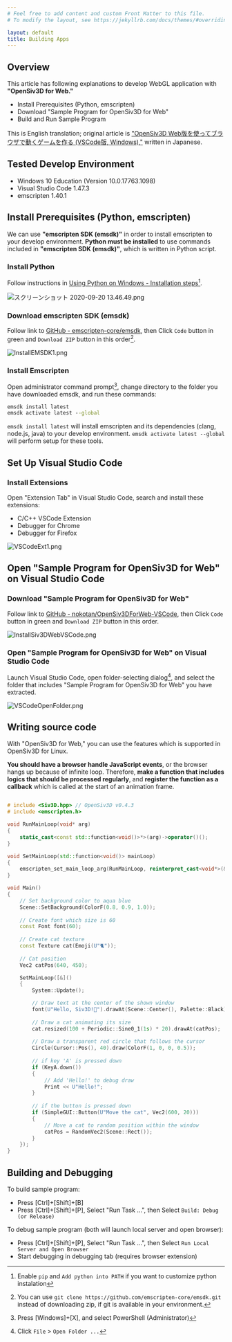 ```yaml
---
# Feel free to add content and custom Front Matter to this file.
# To modify the layout, see https://jekyllrb.com/docs/themes/#overriding-theme-defaults

layout: default
title: Building Apps
---
```


## Overview

This article has following explanations to develop WebGL application with **"OpenSiv3D for Web."**

- Install Prerequisites (Python, emscripten)
- Download "Sample Program for OpenSiv3D for Web"
- Build and Run Sample Program

This is English translation; original article is ["OpenSiv3D Web版を使ってブラウザで動くゲームを作る (VSCode版, Windows),"](https://qiita.com/nokotan/items/8fc8a3c0837ac2f532f4) written in Japanese.

## Tested Develop Environment

- Windows 10 Education (Version 10.0.17763.1098)
- Visual Studio Code 1.47.3
- emscripten 1.40.1

## Install Prerequisites (Python, emscripten)

We can use **"emscripten SDK (emsdk)"** in order to install emscripten to your develop environment. **Python must be installed** to use commands included in **"emscripten SDK (emsdk)"**, which is written in Python script.

### Install Python

Follow instructions in [Using Python on Windows - Installation steps](https://docs.python.org/3/using/windows.html#installation-steps)[^custom-python].

[^custom-python]: Enable `pip` and `Add python into PATH` if you want to customize python instalation

![スクリーンショット 2020-09-20 13.46.49.png](https://qiita-image-store.s3.ap-northeast-1.amazonaws.com/0/158514/4d64cf59-fc85-eeee-b118-a34946b7abb1.png)

### Download emscripten SDK (emsdk)

Follow link to [GitHub - emscripten-core/emsdk](https://github.com/emscripten-core/emsdk/), then Click `Code` button in green and `Download ZIP` button in this order[^emsdk-git].

[^emsdk-git]: You can use `git clone https://github.com/emscripten-core/emsdk.git` instead of downloading zip, if git is available in your environment.

![InstallEMSDK1.png](https://qiita-image-store.s3.ap-northeast-1.amazonaws.com/0/158514/4b923473-ecf0-0266-950e-e5a8044ec60f.png)

### Install Emscripten

Open administrator command prompt[^admin-cmd], change directory to the folder you have downloaded emsdk, and run these commands:

[^admin-cmd]: Press [Windows]+[X], and select PowerShell (Administrator)

```bat
emsdk install latest
emsdk activate latest --global
```

`emsdk install latest` will install emscripten and its dependencies (clang, node.js, java) to your develop environment.
`emsdk activate latest --global` will perform setup for these tools.

## Set Up Visual Studio Code

### Install Extensions

Open "Extension Tab" in Visual Studio Code, search and install these extensions: 

- C/C++ VSCode Extension
- Debugger for Chrome
- Debugger for Firefox

![VSCodeExt1.png](https://qiita-image-store.s3.ap-northeast-1.amazonaws.com/0/158514/bf97ad48-9626-4898-d671-48b740ddaecc.png)

## Open "Sample Program for OpenSiv3D for Web" on Visual Studio Code

### Download "Sample Program for OpenSiv3D for Web"

Follow link to [GitHub - nokotan/OpenSiv3DForWeb-VSCode](https://github.com/nokotan/OpenSiv3DForWeb-VSCode), then Click `Code` button in green and `Download ZIP` button in this order.

![InstallSiv3DWebVSCode.png](https://qiita-image-store.s3.ap-northeast-1.amazonaws.com/0/158514/3c6d1c31-e6ff-0fb4-a00c-0086a2fafd12.png)

### Open "Sample Program for OpenSiv3D for Web" on Visual Studio Code

Launch Visual Studio Code, open folder-selecting dialog[^open-dialog], and select the folder that includes "Sample Program for OpenSiv3D for Web" you have extracted.

[^open-dialog]: Click `File` > `Open Folder ...`

  ![VSCodeOpenFolder.png](https://qiita-image-store.s3.ap-northeast-1.amazonaws.com/0/158514/385e8dfe-3f3a-431f-a8ed-63e2d491723c.png)

## Writing source code

With "OpenSiv3D for Web," you can use the features which is supported in OpenSiv3D  for Linux.

**You should have a browser handle JavaScript events**, or the browser hangs up because of infinite loop. Therefore, **make a function that includes logics that should be processed regularly**, and **register the function as a callback** which is called at the start of an animation frame.

```c++:Main.cpp

# include <Siv3D.hpp> // OpenSiv3D v0.4.3
# include <emscripten.h>

void RunMainLoop(void* arg)
{
	static_cast<const std::function<void()>*>(arg)->operator()();
}

void SetMainLoop(std::function<void()> mainLoop)
{
	emscripten_set_main_loop_arg(RunMainLoop, reinterpret_cast<void*>(&mainLoop), 0, 1);
}

void Main()
{
	// Set background color to aqua blue
	Scene::SetBackground(ColorF(0.8, 0.9, 1.0));
	
	// Create font which size is 60
	const Font font(60);
	
	// Create cat texture
	const Texture cat(Emoji(U"🐈"));
	
	// Cat position
	Vec2 catPos(640, 450);

	SetMainLoop([&]()
	{
		System::Update();

		// Draw text at the center of the shown window
		font(U"Hello, Siv3D!🐣").drawAt(Scene::Center(), Palette::Black);
		
		// Draw a cat animating its size
		cat.resized(100 + Periodic::Sine0_1(1s) * 20).drawAt(catPos);
		
		// Draw a transparent red circle that follows the cursor
		Circle(Cursor::Pos(), 40).draw(ColorF(1, 0, 0, 0.5));
		
		// if key 'A' is pressed down
		if (KeyA.down())
		{
			// Add 'Hello!' to debug draw
			Print << U"Hello!";
		}
		
		// if the button is pressed down
		if (SimpleGUI::Button(U"Move the cat", Vec2(600, 20)))
		{
			// Move a cat to random position within the window
			catPos = RandomVec2(Scene::Rect());
		}
	});
}
```

## Building and Debugging

To build sample program:

- Press [Ctrl]+[Shift]+[B]
- Press [Ctrl]+[Shift]+[P], Select "Run Task ...", then Select `Build: Debug (or Release)`

To debug sample program (both will launch local server and open browser):

- Press [Ctrl]+[Shift]+[P], Select "Run Task ...", then Select `Run Local Server and Open Browser`
- Start debugging in debugging tab (requires browser extension)

